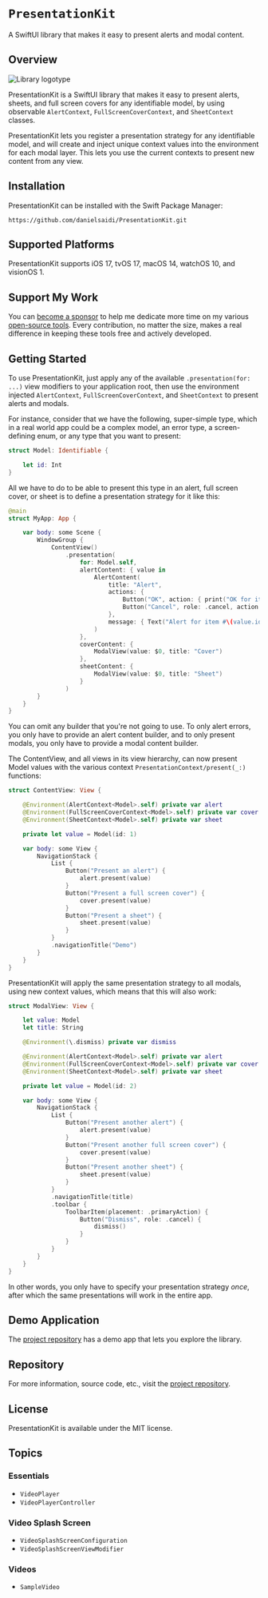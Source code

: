 # ``PresentationKit``

A SwiftUI library that makes it easy to present alerts and modal content.

## Overview

![Library logotype](Logo.png)

PresentationKit is a SwiftUI library that makes it easy to present alerts, sheets, and full screen covers for any identifiable model, by using observable ``AlertContext``, ``FullScreenCoverContext``, and ``SheetContext`` classes.

PresentationKit lets you register a presentation strategy for any identifiable model, and will create and inject unique context values into the environment for each modal layer. This lets you use the current contexts to present new content from any view.



## Installation

PresentationKit can be installed with the Swift Package Manager:

```
https://github.com/danielsaidi/PresentationKit.git
```



## Supported Platforms

PresentationKit supports iOS 17, tvOS 17, macOS 14, watchOS 10, and visionOS 1.



## Support My Work

You can [become a sponsor][Sponsors] to help me dedicate more time on my various [open-source tools][OpenSource]. Every contribution, no matter the size, makes a real difference in keeping these tools free and actively developed.



## Getting Started

To use PresentationKit, just apply any of the available `.presentation(for: ...)` view modifiers to your application root, then use the environment injected ``AlertContext``, ``FullScreenCoverContext``, and ``SheetContext`` to present alerts and modals.

For instance, consider that we have the following, super-simple type, which in a real world app could be a complex model, an error type, a screen-defining enum, or any type that you want to present:

```swift
struct Model: Identifiable {

    let id: Int
}
```

All we have to do to be able to present this type in an alert, full screen cover, or sheet is to define a presentation strategy for it like this:

```swift
@main
struct MyApp: App {

    var body: some Scene {
        WindowGroup {
            ContentView()
                .presentation(
                    for: Model.self,
                    alertContent: { value in
                        AlertContent(
                            title: "Alert",
                            actions: {
                                Button("OK", action: { print("OK for item #\(value.id)") })
                                Button("Cancel", role: .cancel, action: {})
                            },
                            message: { Text("Alert for item #\(value.id)") }
                        )
                    },
                    coverContent: { 
                        ModalView(value: $0, title: "Cover") 
                    },
                    sheetContent: { 
                        ModalView(value: $0, title: "Sheet")
                    }
                )
        }
    }
}
```

You can omit any builder that you're not going to use. To only alert errors, you only have to provide an alert content builder, and to only present modals, you only have to provide a modal content builder.

The ContentView, and all views in its view hierarchy, can now present Model values with the various context ``PresentationContext/present(_:)`` functions:

```swift
struct ContentView: View {

    @Environment(AlertContext<Model>.self) private var alert
    @Environment(FullScreenCoverContext<Model>.self) private var cover
    @Environment(SheetContext<Model>.self) private var sheet

    private let value = Model(id: 1)

    var body: some View {
        NavigationStack {
            List {
                Button("Present an alert") {
                    alert.present(value)
                }
                Button("Present a full screen cover") {
                    cover.present(value)
                }
                Button("Present a sheet") {
                    sheet.present(value)
                }
            }
            .navigationTitle("Demo")
        }
    }
}
```

PresentationKit will apply the same presentation strategy to all modals, using new context values, which means that this will also work:

```swift
struct ModalView: View {

    let value: Model
    let title: String

    @Environment(\.dismiss) private var dismiss

    @Environment(AlertContext<Model>.self) private var alert
    @Environment(FullScreenCoverContext<Model>.self) private var cover
    @Environment(SheetContext<Model>.self) private var sheet

    private let value = Model(id: 2)

    var body: some View {
        NavigationStack {
            List {
                Button("Present another alert") {
                    alert.present(value)
                }
                Button("Present another full screen cover") {
                    cover.present(value)
                }
                Button("Present another sheet") {
                    sheet.present(value)
                }
            }
            .navigationTitle(title)
            .toolbar {
                ToolbarItem(placement: .primaryAction) {
                    Button("Dismiss", role: .cancel) {
                        dismiss()
                    }
                }
            }
        }
    }
}
```

In other words, you only have to specify your presentation strategy *once*, after which the same presentations will work in the entire app.



## Demo Application

The [project repository][Project] has a demo app that lets you explore the library.



## Repository

For more information, source code, etc., visit the [project repository][Project].



## License

PresentationKit is available under the MIT license.



## Topics

### Essentials

- ``VideoPlayer``
- ``VideoPlayerController``

### Video Splash Screen

- ``VideoSplashScreenConfiguration``
- ``VideoSplashScreenViewModifier``

### Videos

- ``SampleVideo``



[Email]: mailto:daniel.saidi@gmail.com
[Website]: https://danielsaidi.com
[GitHub]: https://github.com/danielsaidi
[OpenSource]: https://danielsaidi.com/opensource
[Sponsors]: https://github.com/sponsors/danielsaidi

[Project]: https://github.com/danielsaidi/PresentationKit
